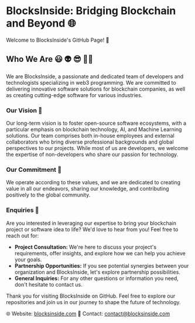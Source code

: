 # BlocksInside: Bridging Blockchain and Beyond 🌐

Welcome to BlocksInside's GitHub Page! 👋

## Who We Are 😃 👽 😎 🙋‍♀️

We are BlocksInside, a passionate and dedicated team of developers and technologists specializing in web3 programming. We are committed to delivering innovative software solutions for blockchain companies, as well as creating cutting-edge software for various industries.

### Our Vision 🚀

Our long-term vision is to foster open-source software ecosystems, with a particular emphasis on blockchain technology, AI, and Machine Learning solutions. Our team comprises both in-house employees and external collaborators who bring diverse professional backgrounds and global perspectives to our projects. While most of us are developers, we welcome the expertise of non-developers who share our passion for technology.

### Our Commitment 🌟

We operate according to these values, and we are dedicated to creating value in all our endeavors, sharing our knowledge, and contributing positively to the global community.

### Enquiries 📩

Are you interested in leveraging our expertise to bring your blockchain project or software idea to life? We'd love to hear from you! Feel free to reach out for:

- **Project Consultation:** We're here to discuss your project's requirements, offer insights, and explore how we can help you achieve your goals.
- **Partnership Opportunities:** If you see potential synergies between your organization and BlocksInside, let's explore partnership possibilities.
- **General Inquiries:** For any other questions or information you need, don't hesitate to contact us.

Thank you for visiting BlocksInside on GitHub. Feel free to explore our repositories and join us in our journey to shape the future of technology.

🌐 Website: [blocksinside.com](https://www.blocksinside.com/)
📧 Contact: [contact@blocksinside.com](mailto:contact@blocksinside.com)
